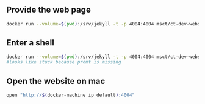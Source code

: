 ## Provide the web page

```bash
docker run --volume=$(pwd):/srv/jekyll -t -p 4004:4004 msct/ct-dev-website rake serve
```

## Enter a shell

```bash
docker run --volume=$(pwd):/srv/jekyll -t -p 4004:4004 msct/ct-dev-website rake serve
#looks like stuck because promt is missing
```

## Open the website on mac

```bash
open "http://$(docker-machine ip default):4004"
```